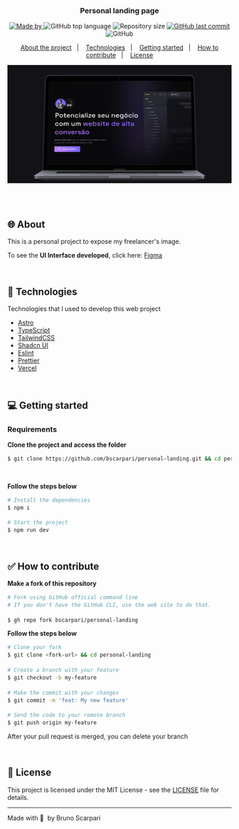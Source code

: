 <h3 align="center">
  Personal landing page
</h3>

<p align="center">
  <a href="https://www.linkedin.com/in/bscarpari/">
    <img alt="Made by" src="https://img.shields.io/badge/-Bruno%20Scarpari-blue?style=flat-square&logo=Linkedin&logoColor=white&link=https://www.linkedin.com/in/bscarpari/">
  </a>

  <img alt="GitHub top language" src="https://img.shields.io/github/languages/top/bscarpari/personal-landing">
  
  <img alt="Repository size" src="https://img.shields.io/github/repo-size/bscarpari/personal-landing">
  
  <a href="https://github.com/bscarpari/personal-landing/commits/master">
    <img alt="GitHub last commit" src="https://img.shields.io/github/last-commit/bscarpari/personal-landing">
  </a>
  
  <img alt="GitHub" src="https://img.shields.io/github/license/bscarpari/personal-landing">
</p>

<p align="center">
  <a href="#-about">About the project</a>&nbsp;&nbsp;&nbsp;|&nbsp;&nbsp;&nbsp;
  <a href="#-technologies">Technologies</a>&nbsp;&nbsp;&nbsp;|&nbsp;&nbsp;&nbsp;
  <a href="#-getting-started">Getting started</a>&nbsp;&nbsp;&nbsp;|&nbsp;&nbsp;&nbsp;
  <a href="#-how-to-contribute">How to contribute</a>&nbsp;&nbsp;&nbsp;|&nbsp;&nbsp;&nbsp;
  <a href="#-license">License</a>
</p>

<img alt="Repository image example" src="/public/opengraph-image.webp">

</br></br>

## 🌐 About

<p>This is a personal project to expose my freelancer's image.</p>

To see the **UI Interface developed**, click here: [Figma](https://www.figma.com/file/yI7jzDKOG2tFsBwiIZnjNs/Personal-Landing-(11%2F2023)?type=design&node-id=0%3A1&mode=design&t=tFqCuoRs7r8zPIk9-1)

</br>

## 🚀 Technologies

Technologies that I used to develop this web project

- [Astro](https://astro.build/)
- [TypeScript](https://www.typescriptlang.org/)
- [TailwindCSS](https://tailwindcss.com/)
- [Shadcn UI](https://ui.shadcn.com/)
- [Eslint](https://eslint.org/)
- [Prettier](https://prettier.io/)
- [Vercel](https://vercel.com/)

</br>

## 💻 Getting started

### Requirements

**Clone the project and access the folder**

```bash
$ git clone https://github.com/bscarpari/personal-landing.git && cd personal-landing
```

<br/>

**Follow the steps below**

```bash
# Install the dependencies
$ npm i

# Start the project
$ npm run dev
```

</br>

## ✅ How to contribute

**Make a fork of this repository**

```bash
# Fork using GitHub official command line
# If you don't have the GitHub CLI, use the web site to do that.

$ gh repo fork bscarpari/personal-landing
```

**Follow the steps below**

```bash
# Clone your fork
$ git clone <fork-url> && cd personal-landing

# Create a branch with your feature
$ git checkout -b my-feature

# Make the commit with your changes
$ git commit -m 'feat: My new feature'

# Send the code to your remote branch
$ git push origin my-feature
```

After your pull request is merged, you can delete your branch

</br>

## 📝 License

This project is licensed under the MIT License - see the [LICENSE](LICENSE) file for details.

---

Made with 💜 &nbsp;by Bruno Scarpari